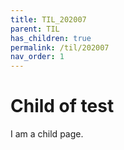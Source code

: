 ```yaml
---
title: TIL_202007
parent: TIL
has_children: true
permalink: /til/202007
nav_order: 1
---
```


# Child of test

I am a child page.
